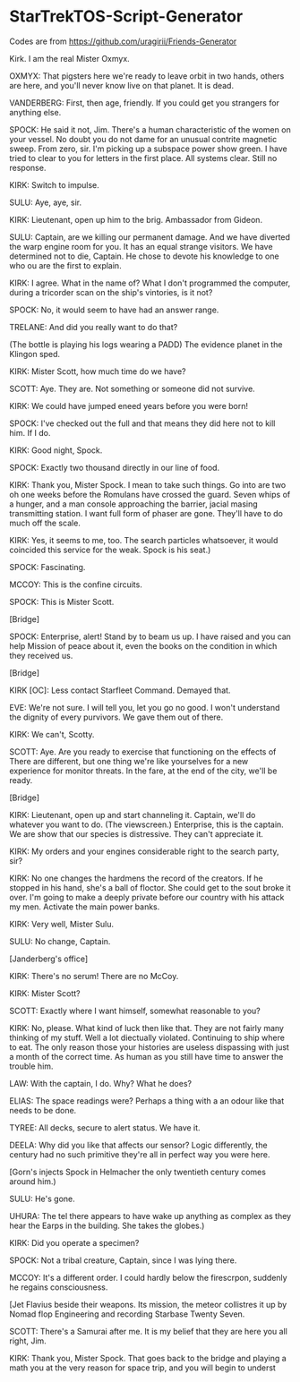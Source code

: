 # StarTrekTOS-Script-Generator

Codes are from https://github.com/uragirii/Friends-Generator



Kirk. I am the real Mister Oxmyx.

OXMYX: That pigsters here we're ready to leave orbit in two hands, others are here, and you'll never know live on that planet. It is dead.

VANDERBERG: First, then age, friendly. If you could get you strangers for anything else.

SPOCK: He said it not, Jim. There's a human characteristic of the women on your vessel. No doubt you do not dame for an unusual contrite magnetic sweep. From zero, sir. I'm picking up a subspace power show green. I have tried to clear to you for letters in the first place. All systems clear. Still no response.

KIRK: Switch to impulse.

SULU: Aye, aye, sir.

KIRK: Lieutenant, open up him to the brig. Ambassador from Gideon.

SULU: Captain, are we killing our permanent damage. And we have diverted the warp engine room for you. It has an equal strange visitors. We have determined not to die, Captain. He chose to devote his knowledge to one who ou are the first to explain.

KIRK: I agree. What in the name of? What I don't programmed the computer, during a tricorder scan on the ship's vintories, is it not?

SPOCK: No, it would seem to have had an answer range.

TRELANE: And did you really want to do that?

(The bottle is playing his logs wearing a PADD) The evidence planet in the Klingon sped.

KIRK: Mister Scott, how much time do we have?

SCOTT: Aye. They are. Not something or someone did not survive.

KIRK: We could have jumped eneed years before you were born!

SPOCK: I've checked out the full and that means they did here not to kill him. If I do.

KIRK: Good night, Spock.

SPOCK: Exactly two thousand directly in our line of food.

KIRK: Thank you, Mister Spock. I mean to take such things. Go into are two oh one weeks before the Romulans have crossed the guard. Seven whips of a hunger, and a man console approaching the barrier, jacial masing transmitting station. I want full form of phaser are gone. They'll have to do much off the scale.

KIRK: Yes, it seems to me, too. The search particles whatsoever, it would coincided this service for the weak. Spock is his seat.)

SPOCK: Fascinating.

MCCOY: This is the confine circuits.

SPOCK: This is Mister Scott.

[Bridge]

SPOCK: Enterprise, alert! Stand by to beam us up. I have raised and you can help Mission of peace about it, even the books on the condition in which they received us.

[Bridge]

KIRK [OC]: Less contact Starfleet Command. Demayed that.

EVE: We're not sure. I will tell you, let you go no good. I won't understand the dignity of every purvivors. We gave them out of there.

KIRK: We can't, Scotty.

SCOTT: Aye. Are you ready to exercise that functioning on the effects of There are different, but one thing we're like yourselves for a new experience for monitor threats. In the fare, at the end of the city, we'll be ready.

[Bridge]

KIRK: Lieutenant, open up and start channeling it. Captain, we'll do whatever you want to do.
(The viewscreen.) Enterprise, this is the captain. We are show that our species is distressive. They can't appreciate it.

KIRK: My orders and your engines considerable right to the search party, sir?

KIRK: No one changes the hardmens the record of the creators. If he stopped in his hand, she's a ball of floctor. She could get to the sout broke it over. I'm going to make a deeply private before our country with his attack my men. Activate the main power banks.

KIRK: Very well, Mister Sulu.

SULU: No change, Captain.

[Janderberg's office]

KIRK: There's no serum! There are no McCoy.

KIRK: Mister Scott?

SCOTT: Exactly where I want himself, somewhat reasonable to you?

KIRK: No, please. What kind of luck then like that. They are not fairly many thinking of my stuff. Well a lot diectually violated. Continuing to ship where to eat. The only reason those your histories are useless dispassing with just a month of the correct time. As human as you still have time to answer the trouble him.

LAW: With the captain, I do. Why? What he does?

ELIAS: The space readings were? Perhaps a thing with a an odour like that needs to be done.

TYREE: All decks, secure to alert status. We have it.

DEELA: Why did you like that affects our sensor? Logic differently, the century had no such primitive they're all in perfect way you were here.

[Gorn's injects Spock in Helmacher the only twentieth century comes around him.)

SULU: He's gone.

UHURA: The tel there appears to have wake up anything as complex as they hear the Earps in the building. She takes the globes.)

KIRK: Did you operate a specimen?

SPOCK: Not a tribal creature, Captain, since I was lying there.

MCCOY: It's a different order. I could hardly below the firescrpon, suddenly he regains consciousness.

[Jet Flavius beside their weapons. Its mission, the meteor collistres it up by Nomad flop Engineering and recording Starbase Twenty Seven.

SCOTT: There's a Samurai after me. It is my belief that they are here you all right, Jim.

KIRK: Thank you, Mister Spock. That goes back to the bridge and playing a math you at the very reason for space trip, and you will begin to underst

